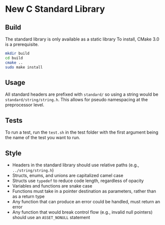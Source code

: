 # New C Standard Library

## Build

The standard library is only available as a static library
To install, CMake 3.0 is a prerequisite.

```bash
mkdir build
cd build
cmake ..
sudo make install
```

## Usage

All standard headers are prefixed with `standard/` so using a string would be
`standard/string/string.h`. This allows for pseudo namespacing at the
preprocessor level.

## Tests

To run a test, run the `test.sh` in the test folder with the first argument
being the name of the test you want to run.

## Style

- Headers in the standard library should use relative paths (e.g., `../string/string.h`)
- Structs, enums, and unions are capitalized camel case
- Structs use `typedef` to reduce code length, regardless of opacity
- Variables and functions are snake case
- Functions must take in a pointer destination as parameters, rather than as a return type
- Any function that can produce an error could be handled, must return an error
- Any function that would break control flow (e.g., invalid null pointers) should use an `ASSET_NONULL` statement
